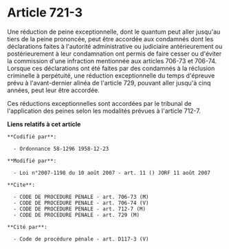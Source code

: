 # Article 721-3

Une réduction de peine exceptionnelle, dont le quantum peut aller jusqu'au tiers de la peine prononcée, peut être accordée
aux condamnés dont les déclarations faites à l'autorité administrative ou judiciaire antérieurement ou postérieurement à leur
condamnation ont permis de faire cesser ou d'éviter la commission d'une infraction mentionnée aux articles 706-73 et 706-74.
Lorsque ces déclarations ont été faites par des condamnés à la réclusion criminelle à perpétuité, une réduction
exceptionnelle du temps d'épreuve prévu à l'avant-dernier alinéa de l'article 729, pouvant aller jusqu'à cinq années, peut
leur être accordée.

Ces réductions exceptionnelles sont accordées par le tribunal de l'application des peines selon les modalités prévues à
l'article 712-7.

**Liens relatifs à cet article**

	**Codifié par**:

	  - Ordonnance 58-1296 1958-12-23

	**Modifié par**:

	  - Loi n°2007-1198 du 10 août 2007 - art. 11 () JORF 11 août 2007

	**Cite**:

	  - CODE DE PROCEDURE PENALE - art. 706-73 (M)
	  - CODE DE PROCEDURE PENALE - art. 706-74 (V)
	  - CODE DE PROCEDURE PENALE - art. 712-7 (M)
	  - CODE DE PROCEDURE PENALE - art. 729 (M)

	**Cité par**:

	  - Code de procédure pénale - art. D117-3 (V)
